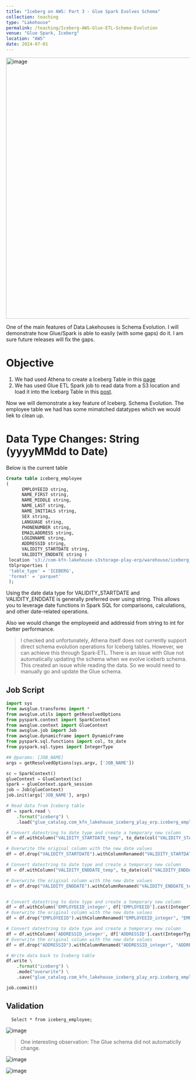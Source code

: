 ```yaml
---
title: "Iceberg on AWS: Part 3 - Glue Spark Evolves Schema"
collection: teaching
type: "Lakehouse"
permalink: /teaching/Iceberg-AWS-Glue-ETL-Schema-Evolution
venue: "Glue Spark, Iceberg"
location: "AWS"
date: 2024-07-01
---
```

<img width="714" alt="image" src="https://github.com/user-attachments/assets/1ece4200-f409-4d4d-92d6-4e382f8c78fd">

One of the main features of Data Lakehouses is Schema Evolution. I will demonstrate how Glue/Spark is able to easily (with some gaps) do it. I am sure future releases will fix the gaps.

# Objective
1. We had used Athena to create a Iceberg Table in this [page](https://nuneskris.github.io/teaching/Iceberg-AWS)
2. We has used Glue ETL Spark job to read data from a S3 location and load it into the Icebarg Table in this [post](https://nuneskris.github.io/teaching/Iceberg-AWS-Glue).

Now we will demonstrate a key feature of Iceberg. Schema Evolution. The employee table we had has some mimatched datatypes which we would liek to clean up.

# Data Type Changes: String (yyyyMMdd to Date)

Below is the current table
```sql
Create table iceberg_employee
(
      EMPLOYEEID string,
      NAME_FIRST string,
      NAME_MIDDLE string,
      NAME_LAST string,
      NAME_INITIALS string,
      SEX string,
      LANGUAGE string,
      PHONENUMBER string,
      EMAILADDRESS string,
      LOGINNAME string,
      ADDRESSID string,
      VALIDITY_STARTDATE string,
      VALIDITY_ENDDATE string )
 location 's3://com-kfn-lakehouse-s3storage-play-erp/warehouse/iceberg_employee/'
 tblproperties (
 'table_type' = 'ICEBERG',
 'format' = 'parquet'
 );
```

Using the date data type for VALIDITY_STARTDATE and VALIDITY_ENDDATE is generally preferred over using string. This allows you to leverage date functions in Spark SQL for comparisons, calculations, and other date-related operations. 

Also we would change the employeeid and addressid from string to int for better performance.

> I checked and unfortunately, Athena itself does not currently support direct schema evolution operations for Iceberg tables. However, we can achieve this through Spark-ETL.
> There is an issue with Glue not automatically updating the schema when we evolve iceberb schema. This created an issue while reading the data. So we would need to manually go and update the Glue schema.

## Job Script

```python
import sys
from awsglue.transforms import *
from awsglue.utils import getResolvedOptions
from pyspark.context import SparkContext
from awsglue.context import GlueContext
from awsglue.job import Job
from awsglue.dynamicframe import DynamicFrame
from pyspark.sql.functions import col, to_date
from pyspark.sql.types import IntegerType

## @params: [JOB_NAME]
args = getResolvedOptions(sys.argv, ['JOB_NAME'])

sc = SparkContext()
glueContext = GlueContext(sc)
spark = glueContext.spark_session
job = Job(glueContext)
job.init(args['JOB_NAME'], args)

# Read data from Iceberg table
df = spark.read \
    .format("iceberg") \
    .load("glue_catalog.com_kfn_lakehouse_iceberg_play_erp.iceberg_employee")

# Convert datestring to date type and create a temporary new column
df = df.withColumn("VALIDITY_STARTDATE_temp", to_date(col("VALIDITY_STARTDATE"), "yyyyMMdd"))

# Overwrite the original column with the new date values
df = df.drop("VALIDITY_STARTDATE").withColumnRenamed("VALIDITY_STARTDATE_temp", "VALIDITY_STARTDATE")

# Convert datestring to date type and create a temporary new column
df = df.withColumn("VALIDITY_ENDDATE_temp", to_date(col("VALIDITY_ENDDATE"), "yyyyMMdd"))

# Overwrite the original column with the new date values
df = df.drop("VALIDITY_ENDDATE").withColumnRenamed("VALIDITY_ENDDATE_temp", "VALIDITY_ENDDATE")


# Convert datestring to date type and create a temporary new column
df = df.withColumn('EMPLOYEEID_integer', df['EMPLOYEEID'].cast(IntegerType()))
# Overwrite the original column with the new date values
df = df.drop("EMPLOYEEID").withColumnRenamed("EMPLOYEEID_integer", "EMPLOYEEID")

# Convert datestring to date type and create a temporary new column
df = df.withColumn('ADDRESSID_integer', df['ADDRESSID'].cast(IntegerType()))
# Overwrite the original column with the new date values
df = df.drop("ADDRESSID").withColumnRenamed("ADDRESSID_integer", "ADDRESSID")

# Write data back to Iceberg table
df.write \
    .format("iceberg") \
    .mode("overwrite") \
    .save("glue_catalog.com_kfn_lakehouse_iceberg_play_erp.iceberg_employee")

job.commit()
```
## Validation
      Select * from iceberg_employee;
![image](https://github.com/user-attachments/assets/cc9d1efe-0da1-49cb-b409-d47a6bb775af)

> One interesting observation: The Glue schema did not automaticlly change.

![image](https://github.com/user-attachments/assets/2e8f8986-ffcd-4f4b-8fbf-c7ab64fd1743)

![image](https://github.com/user-attachments/assets/ad145380-a7b1-4ba8-bac1-7b7dadcab853)

